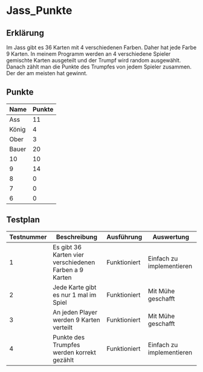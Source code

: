 # Jass_Punkte

## Erklärung
Im Jass gibt es 36 Karten mit 4 verschiedenen Farben. Daher hat jede Farbe 9 Karten. In meinem Programm werden an 4 verschiedene Spieler gemischte Karten ausgeteilt und der Trumpf wird random ausgewählt. Danach zählt man die Punkte des Trumpfes von jedem Spieler zusammen. Der der am meisten hat gewinnt.

## Punkte
| Name  | Punkte |
|-------|--------|
| Ass   | 11     |
| König | 4      |
| Ober  | 3      |
| Bauer | 20     |
| 10    | 10     |
| 9     | 14     |
| 8     | 0      |
| 7     | 0      |
| 6     | 0      |

## Testplan
| Testnummer | Beschreibung                                           | Ausführung | Auswertung |
|------------|--------------------------------------------------------|------------|------------|
| 1          | Es gibt 36 Karten vier verschiedenen Farben a 9 Karten |Funktioniert| Einfach zu implementieren |
| 2          | Jede Karte gibt es nur 1 mal im Spiel                  |Funktioniert| Mit Mühe geschafft |
| 3          | An jeden Player werden 9 Karten verteilt               |Funktioniert| Mit Mühe geschafft |
| 4          | Punkte des Trumpfes werden korrekt gezählt             |Funktioniert| Einfach zu implementieren |
